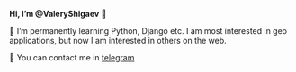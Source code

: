 **Hi, I’m @ValeryShigaev** 👋 



🌱 I’m permanently learning Python, Django etc. I am most interested in geo applications, but now I am interested in others on the web.

💬 You can contact me in [telegram](https://t.me/valeryshigaev)


<!---
ValeryShigaev/ValeryShigaev is a ✨ special ✨ repository because its `README.md` (this file) appears on your GitHub profile.
You can click the Preview link to take a look at your changes.
--->
